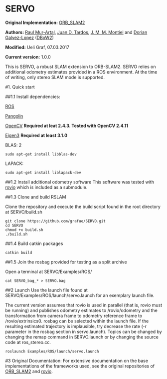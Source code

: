 # SERVO

**Original Implementation:** [ORB_SLAM2](https://github.com/raulmur/ORB_SLAM2)

**Authors:** [Raul Mur-Artal](http://webdiis.unizar.es/~raulmur/), [Juan D. Tardos](http://webdiis.unizar.es/~jdtardos/), [J. M. M. Montiel](http://webdiis.unizar.es/~josemari/) and [Dorian Galvez-Lopez](http://doriangalvez.com/) ([DBoW2](https://github.com/dorian3d/DBoW2))

**Modified:** Ueli Graf, 07.03.2017

**Current version:** 1.0.0 

This is SERVO, a robust SLAM extension to ORB-SLAM2. SERVO relies on additional odometry estimates provided in a ROS environment. At the time of writing, only stereo SLAM mode is supported.

#1. Quick start

##1.1 Install dependencies:

[ROS](ros.org)

[Pangolin](https://github.com/stevenlovegrove/Pangolin)

[OpenCV](http://opencv.org) **Required at leat 2.4.3. Tested with OpenCV 2.4.11**

[Eigen3](http://eigen.tuxfamily.org) **Required at least 3.1.0**

BLAS: 2
```
sudo apt-get install libblas-dev
```
LAPACK: 
```
sudo apt-get install liblapack-dev
```

##1.2 Install additional odometry software
This software was tested with [rovio](https://github.com/ethz-asl/rovio) which is included as a submodule. 

##1.3 Clone and build RSLAM

Clone the repository and execute the build script found in the root directory at SERVO/build.sh 
```
git clone https://github.com/grafue/SERVO.git
cd SERVO
chmod +x build.sh
./build.sh
```
##1.4 Build catkin packages
```
catkin build
```

##1.5 Join the rosbag provided for testing as a split archive

Open a terminal at SERVO/Examples/ROS/
```
cat SERVO_bag_* > SERVO.bag
```

##2 Launch
Use the launch file found at SERVO/Examples/ROS/launch/servo.launch for an exemplary launch file.

The current version assumes that rovio is used in parallel (that is, rovio must be running) and publishes odometry estimates to /rovio/odometry and the transformation from camera frame to odometry reference frame to /rovio/extrinsics0.
rosbag can be selected within the launch file. If the resulting estimated trajectory is implausible, try decrease the rate (-r parameter in the rosbag section in servo.launch).
Topics can be changed by changing the remap command in SERVO.launch or by changing the source code at ros_stereo.cc.

```
roslaunch Examples/ROS/launch/servo.launch
```

#3 Original Documentation:
For extensive documentation on the base implementations of the frameworks used, see the original repositories of [ORB_SLAM2](https://github.com/raulmur/ORB_SLAM2) and [rovio](https://github.com/ethz-asl/rovio).



